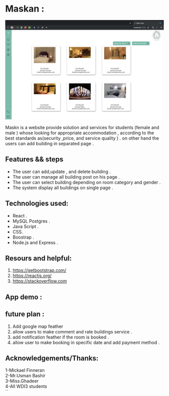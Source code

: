 

# Maskan :<br>

![Alt Text](src/imges/DashbordPAge.png "Dashbord Page")

Maskn is a website provide solution and services for students (female and male ) whose looking for appropriate accommodation , according to the best standards as(security ,price, and service quality ) . on other hand the users can add building in separated page .<br>

## Features && steps <br>
- The user can add,update , and delete building .<br>
- The user can manage all building post on his page .<br>
- The user can select building depending on room category and gender .<br>
- The system display all buildings on single page .<br>

## Technologies used: <br>
- React .
- MySQL Postgres . <br>
- Java Script . <br>
- CSS. <br>
- Boostrap . <br>
- Node.js and Express . <br>

## Resours and helpful:<br>
1. https://getbootstrap.com/ <br>
2. https://reactjs.org/<br>
3. https://stackoverflow.com <br>

## App demo :<br>


 ## future plan : <br>
1. Add google map feather <br>
2. allow users to make comment and rate buildings service .<br>
3. add notification feather if the room is booked .<br>
4. allow user to make booking in specific date and add payment method .<br>

## Acknowledgements/Thanks: <br>
1-Mickael Finneran<br>
2-Mr.Usman Bashir <br>
3-Miss.Ghadeer <br>
4-All WDI3 students <br>
``